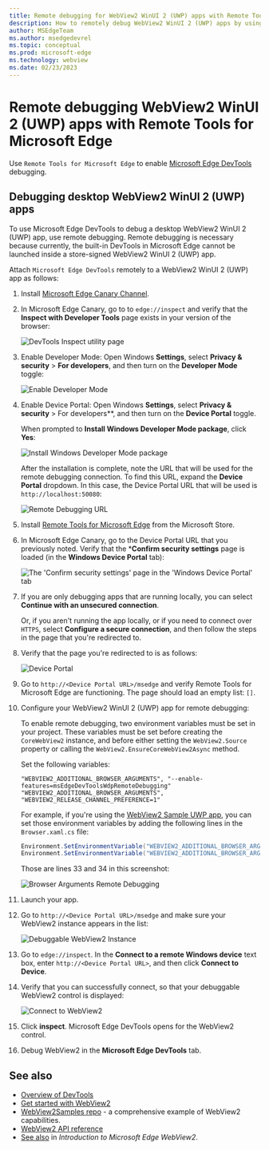 ```yaml
---
title: Remote debugging for WebView2 WinUI 2 (UWP) apps with Remote Tools for Microsoft Edge
description: How to remotely debug WebView2 WinUI 2 (UWP) apps by using Remote Tools for Microsoft Edge. 
author: MSEdgeTeam
ms.author: msedgedevrel
ms.topic: conceptual
ms.prod: microsoft-edge
ms.technology: webview
ms.date: 02/23/2023
---
```

# Remote debugging WebView2 WinUI 2 (UWP) apps with Remote Tools for Microsoft Edge

Use `Remote Tools for Microsoft Edge` to enable [Microsoft Edge DevTools](/microsoft-edge/devtools-guide-chromium/landing/) debugging.


<!-- ====================================================================== -->
## Debugging desktop WebView2 WinUI 2 (UWP) apps

To use Microsoft Edge DevTools to debug a desktop WebView2 WinUI 2 (UWP) app, use remote debugging.  Remote debugging is necessary because currently, the built-in DevTools in Microsoft Edge cannot be launched inside a store-signed WebView2 WinUI 2 (UWP) app.

Attach `Microsoft Edge DevTools` remotely to a WebView2 WinUI 2 (UWP) app as follows:

1.  Install [Microsoft Edge Canary Channel](https://www.microsoftedgeinsider.com/download/canary).

1.  In Microsoft Edge Canary, go to to `edge://inspect` and verify that the **Inspect with Developer Tools** page exists in your version of the browser:

    ![DevTools Inspect utility page](./remote-debugging-images/inspect-devtools-page-supported.png)

1.  Enable Developer Mode: Open Windows **Settings**, select **Privacy & security** > **For developers**, and then turn on the **Developer Mode** toggle:

    ![Enable Developer Mode](./remote-debugging-images/enable-developer-mode.png)

1.  Enable Device Portal: Open Windows **Settings**, select **Privacy & security** > For developers**, and then turn on the **Device Portal** toggle.

    When prompted to **Install Windows Developer Mode package**, click **Yes**:

    ![Install Windows Developer Mode package](./remote-debugging-images/install-developer-mode-package.png)

    After the installation is complete, note the URL that will be used for the remote debugging connection. To find this URL, expand the **Device Portal** dropdown.  In this case, the Device Portal URL that will be used is `http://localhost:50080`:

    ![Remote Debugging URL](./media/remote-debugging-url.png)

1.  Install [Remote Tools for Microsoft Edge](https://www.microsoft.com/store/productId/9P6CMFV44ZLT) from the Microsoft Store.

1.  In Microsoft Edge Canary, go to the Device Portal URL that you previously noted.  Verify that the ***Confirm security settings** page is loaded (in the **Windows Device Portal** tab):

    ![The 'Confirm security settings' page in the 'Windows Device Portal' tab](./media/open-device-portal.png)

1.  If you are only debugging apps that are running locally, you can select **Continue with an unsecured connection**.

    Or, if you aren't running the app locally, or if you need to connect over `HTTPS`, select **Configure a secure connection**, and then follow the steps in the page that you're redirected to.

1.  Verify that the page you're redirected to is as follows:

    ![Device Portal](./media/device-portal.png)

1.  Go to `http://<Device Portal URL>/msedge` and verify Remote Tools for Microsoft Edge are functioning. The page should load an empty list: `[]`.

1.  Configure your WebView2 WinUI 2 (UWP) app for remote debugging:

    To enable remote debugging, two environment variables must be set in your project.  These variables must be set before creating the `CoreWebView2` instance, and before either setting the `WebView2.Source` property or calling the `WebView2.EnsureCoreWebView2Async` method.

    Set the following variables:

    ```
    "WEBVIEW2_ADDITIONAL_BROWSER_ARGUMENTS", "--enable-features=msEdgeDevToolsWdpRemoteDebugging"
    "WEBVIEW2_ADDITIONAL_BROWSER_ARGUMENTS", "WEBVIEW2_RELEASE_CHANNEL_PREFERENCE=1"
    ```
    
    For example, if you're using the [WebView2 Sample UWP app](https://github.com/MicrosoftEdge/WebView2Samples/tree/main/SampleApps/webview2_sample_uwp), you can set those environment variables by adding the following lines in the `Browser.xaml.cs` file:
    
    ```csharp
    Environment.SetEnvironmentVariable("WEBVIEW2_ADDITIONAL_BROWSER_ARGUMENTS", "--enable-features=msEdgeDevToolsWdpRemoteDebugging");
    Environment.SetEnvironmentVariable("WEBVIEW2_ADDITIONAL_BROWSER_ARGUMENTS", "WEBVIEW2_RELEASE_CHANNEL_PREFERENCE=1");
    ```

    Those are lines 33 and 34 in this screenshot:

    ![Browser Arguments Remote Debugging](./media/browser-arguments-remote-debugging.png)

1.  Launch your app.

1.  Go to `http://<Device Portal URL>/msedge` and make sure your WebView2 instance appears in the list:

    ![Debuggable WebView2 Instance](./media/debuggable-webviews.png)

1.  Go to `edge://inspect`.  In the **Connect to a remote Windows device** text box, enter `http://<Device Portal URL>`, and then click **Connect to Device**.

1.  Verify that you can successfully connect, so that your debuggable WebView2 control is displayed:

    ![Connect to WebView2](./media/connect-to-webview2.png)

1.  Click **inspect**.  Microsoft Edge DevTools opens for the WebView2 control.

1.  Debug WebView2 in the **Microsoft Edge DevTools** tab.


<!-- ====================================================================== -->
## See also

* [Overview of DevTools](../index.md)
* [Get started with WebView2](../get-started/get-started.md)
* [WebView2Samples repo](https://github.com/MicrosoftEdge/WebView2Samples) - a comprehensive example of WebView2 capabilities.
* [WebView2 API reference](../webview2-api-reference.md)
* [See also](../index.md#see-also) in _Introduction to Microsoft Edge WebView2_.

